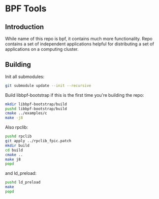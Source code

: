 # BPF Tools

## Introduction

While name of this repo is bpf, it contains much more functionality. Repo contains a set of independent applications helpful for distributing a set of applications on a computing cluster.

## Building

Init all submodules:

```bash
git submodule update --init --recursive
```

Build libbpf-bootstrap if this is the first time you're building the repo:

```bash
mkdir libbpf-bootstrap/build
pushd libbpf-bootstrap/build
cmake ../examples/c
make -j8
```
Also rpclib:

```bash
pushd rpclib
git apply ../rpclib_fpic.patch
mkdir build
cd build
cmake ..
make j8
popd
```

and ld_preload:

```bash
pushd ld_preload
make
popd
```


